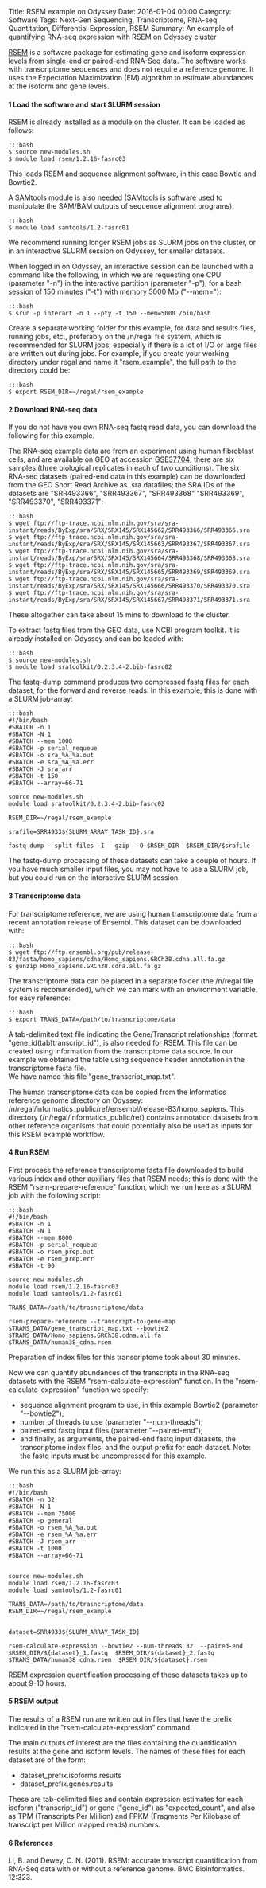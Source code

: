 Title: RSEM example on Odyssey
Date: 2016-01-04 00:00
Category: Software
Tags: Next-Gen Sequencing, Transcriptome, RNA-seq Quantitation, Differential Expression, RSEM
Summary: An example of quantifying RNA-seq expression with RSEM on Odyssey cluster


[RSEM](http://deweylab.github.io/RSEM/README.html) is a software package for estimating gene and isoform expression levels from single-end or paired-end RNA-Seq data. The software works with transcriptome sequences and does not require a reference genome. It uses the Expectation Maximization (EM) algorithm to estimate abundances at the isoform and gene levels.



#### 1  Load the software and start SLURM session

RSEM is already installed as a module on the cluster. It can be loaded as follows:

	:::bash
	$ source new-modules.sh
	$ module load rsem/1.2.16-fasrc03

This loads RSEM and sequence alignment software, in this case Bowtie and Bowtie2.

A SAMtools module is also needed (SAMtools is software used to manipulate the SAM/BAM outputs of sequence alignment programs):

	:::bash
	$ module load samtools/1.2-fasrc01


We recommend running longer RSEM jobs as SLURM jobs on the cluster, or in an interactive SLURM session on Odyssey, for smaller datasets.

When logged in on Odyssey, an interactive session can be launched with a command like the following, in which we are requesting one CPU (parameter "-n") in the interactive partition (parameter "-p"), for a bash session of 150 minutes ("-t") with memory 5000 Mb ("--mem="):

	:::bash
	$ srun -p interact -n 1 --pty -t 150 --mem=5000 /bin/bash


Create a separate working folder for this example, for data and results files, running jobs, etc., preferably on the /n/regal file system, which is recommended for SLURM jobs, especially if there is a lot of I/O or large files are written out during jobs.
For example, if you create your working directory under regal and name it "rsem_example", the full path to the directory could be:

	:::bash
	$ export RSEM_DIR=~/regal/rsem_example



#### 2  Download RNA-seq data


If you do not have you own RNA-seq fastq read data, you can download the following for this example.

The RNA-seq example data are from an experiment using human fibroblast cells, and are available on GEO at accession [GSE37704](http://www.ncbi.nlm.nih.gov/geo/query/acc.cgi?acc=GSE37704); there are six samples (three biological replicates in each of two conditions).
The six RNA-seq datasets (paired-end data in this example) can be downloaded from the GEO Short Read Archive as .sra datafiles; the SRA IDs of the datasets are "SRR493366", "SRR493367", "SRR493368" "SRR493369", "SRR493370", "SRR493371":

	:::bash
	$ wget ftp://ftp-trace.ncbi.nlm.nih.gov/sra/sra-instant/reads/ByExp/sra/SRX/SRX145/SRX145662/SRR493366/SRR493366.sra
	$ wget ftp://ftp-trace.ncbi.nlm.nih.gov/sra/sra-instant/reads/ByExp/sra/SRX/SRX145/SRX145663/SRR493367/SRR493367.sra
	$ wget ftp://ftp-trace.ncbi.nlm.nih.gov/sra/sra-instant/reads/ByExp/sra/SRX/SRX145/SRX145664/SRR493368/SRR493368.sra
	$ wget ftp://ftp-trace.ncbi.nlm.nih.gov/sra/sra-instant/reads/ByExp/sra/SRX/SRX145/SRX145665/SRR493369/SRR493369.sra
	$ wget ftp://ftp-trace.ncbi.nlm.nih.gov/sra/sra-instant/reads/ByExp/sra/SRX/SRX145/SRX145666/SRR493370/SRR493370.sra
	$ wget ftp://ftp-trace.ncbi.nlm.nih.gov/sra/sra-instant/reads/ByExp/sra/SRX/SRX145/SRX145667/SRR493371/SRR493371.sra

These altogether can take about 15 mins to download to the cluster.

To extract fastq files from the GEO data, use NCBI program toolkit. It is already installed on Odyssey and can be loaded with:

	:::bash
	$ source new-modules.sh
	$ module load sratoolkit/0.2.3.4-2.bib-fasrc02

The fastq-dump command produces two compressed fastq files for each dataset, for the forward and reverse reads. In this example, this is done with a SLURM job-array:

	:::bash
	#!/bin/bash
	#SBATCH -n 1
	#SBATCH -N 1
	#SBATCH --mem 1000
	#SBATCH -p serial_requeue
	#SBATCH -o sra_%A_%a.out
	#SBATCH -e sra_%A_%a.err
	#SBATCH -J sra_arr
	#SBATCH -t 150
	#SBATCH --array=66-71

	source new-modules.sh
	module load sratoolkit/0.2.3.4-2.bib-fasrc02

	RSEM_DIR=~/regal/rsem_example

	srafile=SRR4933${SLURM_ARRAY_TASK_ID}.sra

	fastq-dump --split-files -I --gzip  -O $RSEM_DIR  $RSEM_DIR/$srafile


The fastq-dump processing of these datasets can take a couple of hours.  If you have much smaller input files, you may not have to use a SLURM job, but you could run on the interactive SLURM session.



#### 3  Transcriptome data


For transcriptome reference, we are using human transcriptome data from a recent annotation release of Ensembl. This dataset can be downloaded with:

	:::bash
	$ wget ftp://ftp.ensembl.org/pub/release-83/fasta/homo_sapiens/cdna/Homo_sapiens.GRCh38.cdna.all.fa.gz
	$ gunzip Homo_sapiens.GRCh38.cdna.all.fa.gz

The transcriptome data can be placed in a separate folder (the /n/regal file system is recommended), which we can mark with an environment variable, for easy reference:  

	:::bash
	$ export TRANS_DATA=/path/to/trasncriptome/data


A tab-delimited text file indicating the Gene/Transcript relationships (format: "gene_id(tab)transcript_id"), is also needed for RSEM. This file can be created using information from the transcriptome data source. In our example we obtained the table using sequence header annotation in the transcriptome fasta file.  
We have named this file "gene_transcript_map.txt". 

The human transcriptome data can be copied from the Informatics reference genome directory on Odyssey: /n/regal/informatics_public/ref/ensembl/release-83/homo_sapiens. This directory (/n/regal/informatics_public/ref) contains annotation datasets from other reference organisms that could potentially also be used as inputs for this RSEM example workflow. 




#### 4  Run RSEM

First process the reference transcriptome fasta file downloaded to build various index and other auxiliary files that RSEM needs; this is done with the RSEM "rsem-prepare-reference" function, which we run here as a SLURM job with the following script:

	:::bash
	#!/bin/bash
	#SBATCH -n 1
	#SBATCH -N 1
	#SBATCH --mem 8000
	#SBATCH -p serial_requeue
	#SBATCH -o rsem_prep.out
	#SBATCH -e rsem_prep.err
	#SBATCH -t 90

	source new-modules.sh
	module load rsem/1.2.16-fasrc03
	module load samtools/1.2-fasrc01

	TRANS_DATA=/path/to/trasncriptome/data

	rsem-prepare-reference --transcript-to-gene-map $TRANS_DATA/gene_transcript_map.txt --bowtie2 $TRANS_DATA/Homo_sapiens.GRCh38.cdna.all.fa  $TRANS_DATA/human38_cdna.rsem

Preparation of index files for this transcriptome took about 30 minutes.


Now we can quantify abundances of the transcripts in the RNA-seq datasets with the RSEM "rsem-calculate-expression" function. In the "rsem-calculate-expression" function we specify: 

- sequence alignment program to use, in this example Bowtie2 (parameter "--bowtie2"); 
- number of threads to use (parameter "--num-threads"); 
- paired-end fastq input files (parameter "--paired-end");
- and finally, as arguments, the paired-end fastq input datasets, the transcriptome index files, and the output prefix for each dataset. Note: the fastq inputs must be uncompressed for this example.

We run this as a SLURM job-array:

	:::bash
	#!/bin/bash
	#SBATCH -n 32
	#SBATCH -N 1
	#SBATCH --mem 75000
	#SBATCH -p general
	#SBATCH -o rsem_%A_%a.out
	#SBATCH -e rsem_%A_%a.err
	#SBATCH -J rsem_arr
	#SBATCH -t 1000
	#SBATCH --array=66-71


	source new-modules.sh
	module load rsem/1.2.16-fasrc03
	module load samtools/1.2-fasrc01

	TRANS_DATA=/path/to/trasncriptome/data
	RSEM_DIR=~/regal/rsem_example


	dataset=SRR4933${SLURM_ARRAY_TASK_ID}

	rsem-calculate-expression --bowtie2 --num-threads 32  --paired-end  $RSEM_DIR/${dataset}_1.fastq  $RSEM_DIR/${dataset}_2.fastq  $TRANS_DATA/human38_cdna.rsem  $RSEM_DIR/${dataset}.rsem


RSEM expression quantification processing of these datasets takes up to about 9-10 hours.



#### 5  RSEM output


The results of a RSEM run are written out in files that have the prefix indicated in the "rsem-calculate-expression" command. 

The main outputs of interest are the files containing the quantification results at the gene and isoform levels. The names of these files for each dataset are of the form:

- dataset_prefix.isoforms.results
- dataset_prefix.genes.results

These are tab-delimited files and contain expression estimates for each isoform ("transcript_id") or gene ("gene_id") as "expected_count", and also as TPM (Transcripts Per Million) and FPKM (Fragments Per Kilobase of transcript per Million mapped reads) numbers.



#### 6 References

Li, B. and Dewey, C. N. (2011). RSEM: accurate transcript quantification from RNA-Seq data with or without a reference genome. BMC Bioinformatics. 12:323.
